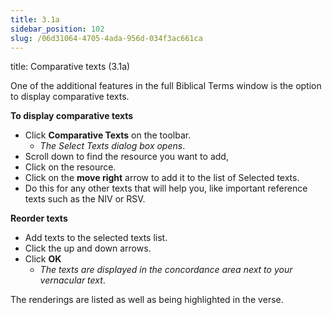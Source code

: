```yaml
---
title: 3.1a
sidebar_position: 102
slug: /06d31064-4705-4ada-956d-034f3ac661ca
---
```




title: Comparative texts (3.1a)


One of the additional features in the full Biblical Terms window is the option to display comparative texts.


**To display comparative texts**

- Click **Comparative Texts** on the toolbar.
	- _The Select Texts dialog box opens_.
- Scroll down to find the resource you want to add,
- Click on the resource.
- Click on the **move right** arrow to add it to the list of Selected texts.
- Do this for any other texts that will help you, like important reference texts such as the NIV or RSV.

**Reorder texts**

- Add texts to the selected texts list.
- Click the up and down arrows.
- Click **OK**
	- _The texts are displayed in the concordance area next to your vernacular text_.

The renderings are listed as well as being highlighted in the verse.

